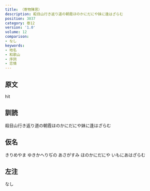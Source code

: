 ```yaml
---
title: （寄物陳思）
description: 殺目山行き返り道の朝霞ほのかにだにや妹に逢はざらむ
position: 3037
category: 巻12
version: '1.0'
volume: 12
comparison:
- なし
keywords:
- 地名
- 和歌山
- 序詞
- 恋情
---
```


## 原文

hit

## 訓読

殺目山行き返り道の朝霞ほのかにだにや妹に逢はざらむ

## 仮名

きりめやま ゆきかへりぢの あさがすみ ほのかにだにや いもにあはざらむ

## 左注

なし
